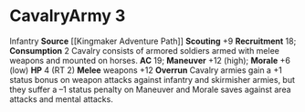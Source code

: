 ﻿---
ac: '19'
hp: '4'
id: '2'
level: '3'
name: Cavalry
rarity: Common
source: '[[DATABASE/source/Kingmaker Adventure Path|Kingmaker Adventure Path]]'
trait:
- '[[DATABASE/trait/Infantry|Infantry]]'
type: Warfare Army

---
# Cavalry<span class="item-type">Army 3</span>

<span class="item-trait">Infantry</span>
**Source** [[Kingmaker Adventure Path]]
**Scouting** +9
**Recruitment** 18; **Consumption** 2
Cavalry consists of armored soldiers armed with melee weapons and mounted on horses.
**AC** 19; **Maneuver** +12 (high); **Morale** +6 (low)
**HP** 4 (RT 2)
**Melee** weapons +12
**Overrun** Cavalry armies gain a +1 status bonus on weapon attacks against infantry and skirmisher armies, but they suffer a –1 status penalty on Maneuver and Morale saves against area attacks and mental attacks.